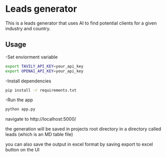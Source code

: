 # Leads generator

This is a leads generator that uses AI to find potential clients for a given industry and country.

## Usage
-Set enviorment variable
```bash
export TAVILY_API_KEY=your_api_key
export OPENAI_API_KEY=your_api_key
```

-Install dependencies
```bash
pip install -r requirements.txt
```
-Run the app
```bash
python app.py
```

navigate to http://localhost:5000/

the generation will be saved in projects root directory in a directory called leads (which is an MD table file)

you can also save the output in excel format by saving export to excel button on the UI